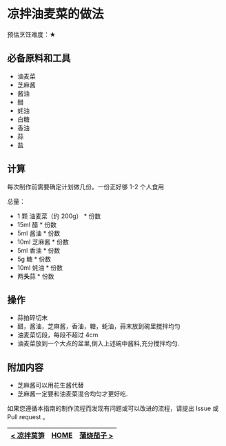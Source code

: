 # 凉拌油麦菜的做法

预估烹饪难度：★

## 必备原料和工具

* 油麦菜
* 芝麻酱
* 酱油
* 醋
* 蚝油
* 白糖
* 香油
* 蒜
* 盐

## 计算

每次制作前需要确定计划做几份。一份正好够 1-2 个人食用

总量：

* 1 颗 油麦菜（约 200g） * 份数
* 15ml 醋 * 份数
* 5ml 酱油 * 份数
* 10ml 芝麻酱 * 份数
* 5ml 香油 * 份数
* 5g 糖 * 份数
* 10ml 蚝油 * 份数
* 两**头**蒜 * 份数

## 操作

* 蒜拍碎切末
* 醋，酱油，芝麻酱，香油，糖，蚝油，蒜末放到碗里搅拌均匀
* 油麦菜切段，每段不超过 4cm
* 油麦菜放到一个大点的盆里,倒入上述碗中酱料,充分搅拌均匀.

## 附加内容

* 芝麻酱可以用花生酱代替
* 芝麻酱一定要和油麦菜混合均匀才更好吃.

如果您遵循本指南的制作流程而发现有问题或可以改进的流程，请提出 Issue 或 Pull request 。

| [< 凉拌莴笋](../凉拌莴笋/凉拌莴笋.md) | [HOME](../../../README.md) | [蒲烧茄子 >](../蒲烧茄子/蒲烧茄子.md) |
| ---------------------------------- | -------------------------- | ---------------------------------- |
